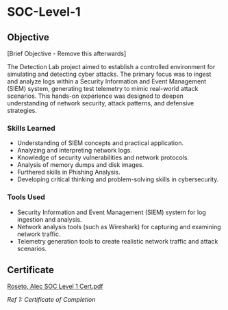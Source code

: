 # SOC-Level-1

## Objective
[Brief Objective - Remove this afterwards]

The Detection Lab project aimed to establish a controlled environment for simulating and detecting cyber attacks. The primary focus was to ingest and analyze logs within a Security Information and Event Management (SIEM) system, generating test telemetry to mimic real-world attack scenarios. This hands-on experience was designed to deepen understanding of network security, attack patterns, and defensive strategies.

### Skills Learned

- Understanding of SIEM concepts and practical application.
- Analyzing and interpreting network logs.
- Knowledge of security vulnerabilities and network protocols.
- Analysis of memory dumps and disk images.
- Furthered skills in Phishing Analysis.
- Developing critical thinking and problem-solving skills in cybersecurity.

### Tools Used

- Security Information and Event Management (SIEM) system for log ingestion and analysis.
- Network analysis tools (such as Wireshark) for capturing and examining network traffic.
- Telemetry generation tools to create realistic network traffic and attack scenarios.

## Certificate
[Roseto, Alec SOC Level 1 Cert.pdf](https://github.com/user-attachments/files/17609421/Roseto.Alec.SOC.Level.1.Cert.pdf)

*Ref 1: Certificate of Completion*

